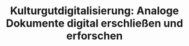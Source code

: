 ---
id: "kulturgutdigitalisierung" # nochmal überlegen
method: "Seminare"
institution: "Fakultät für Geisteswissenschaften"
title: "Kulturgutdigitalisierung: Analoge Dokumente digital erschließen und erforschen"
title_project:
title_short: "Kulturgutdigitalisierung"
period: "Apr 22 ­­- Mar 23 (12 months)"
foerderlinie: "Fachspezifische Data Literacy"
round: "1"
lecture2go:
uhh_url: "https://www.hcl.uni-hamburg.de/ddlitlab/data-literacy-lehrlabor/erste-foerderrunde/09-kulturgutdigitalisierung.html"
contributors: "Prof. Dr. Julia Nantke, Prof. Dr. Natalia Filatkina"
mentors: "Sandra Bläß, Marie Flüh, Tanja Stevanović, David Maus"
quote: "Den Rahmen für das Lehrprojekt bilden die zunehmende Digitalisierung kulturhistorisch relevanter Dokumente, die veränderten Nutzungsszenarien für digitalisierte Kulturgüter und insgesamt die gestiegene Relevanz der Digitalisierung in heutigen Gesellschaften."
text: |
    ### Das Projekt Kulturgutdigitalisierung

    Das Projekt zielte darauf ab, Studierenden die Arbeitsprozesse zu vermitteln, die mit der Überführung analoger Schriftartefakte in digitale Formate verbunden sind. Dabei wurden einerseits praktische Fertigkeiten in der Text- und Bilddigitalisierung vermittelt und andererseits die notwendigen Übersetzungsprozesse, Nutzungsmöglichkeiten und rechtliche Aspekte, wie beispielsweise Fragen von Urheberrechten, reflektiert. Bei dieser kritischen Reflexion wurde ein Augenmerk auf die Frage gelegt, welche Merkmale analoger Dokumente bei der Digitalisierung verloren gehen, welche Eigenschaften digital (besser) repräsentiert werden können und welche Mehrwerte und Möglichkeiten, aber auch  Herausforderungen dies für eine Nutzung in wissenschaftlicher Forschung und musealer Ausstellung mit sich bringt.

    Für die Umsetzung des Lehrprojekts fand eine Kooperation mit der Staats- und Universitätsbibliothek Hamburg statt. Anhand von handschriftlichen Briefen aus der Zeit um 1900 aus dem Dehmel Archiv und gedruckten mehrsprachigen Fremdsprachenlehrwerken aus der Frühen Neuzeit wurden unterschiedliche Anforderungen und daraus resultierende Vorgehensweisen bei der Digitalisierung besprochen. Die Studierenden arbeiteten dabei mit den analogen Artefakten im Archiv und durchliefen den kompletten Arbeitsablauf von Kulturdigitalisierung bis hin zu einer digitalen Repräsentation in einer virtuellen Umgebung.

    ### Rückblick und Ergebnisse

    Im Rahmen der Lehrveranstaltung haben die Studierenden unterschiedliche Methoden aus dem Großbereich der Digital Humanities kennengelernt. Neben dem praktischen Einsatz stand die Ausbildung eines kritisches Bewusstseins für die Auswirkungen der Digitalisierung auf die Gestalt, Funktion und Nutzung von Gegenständen und Verfahren, mit denen in den Geisteswissenschaften bei der Volltexterschließung von kultur- und wissenschaftshistorisch relevanten Textdokumenten umgegangen wird, im Fokus. Die Studierenden haben gelernt, digitale Methoden reflektiert mit Hinblick auf die spezifischen Anforderungen einer Bearbeitung historischer Kulturgüter einzusetzen.

    ### Tipps von Lehrenden für Lehrende

    Das Projekt war als Kooperationsprojekt zwischen unterschiedlichen Institutionen (UHH und SUB) und Fachrichtungen (Digitale Literaturwissenschaft, Linguistik, Informationswissenschaft) und mit mehreren Lehrpersonen angelegt. Im Rahmen der interdisziplinären Ausrichtung des Seminars hat sich Co-Teaching als gewinnbringendes Lehr-Lehrszenario erwiesen, da gerade technische Anwendungen Microteaching und eine engmaschige Betreuung der Studierenden verlangen, was durch eine einzelne Lehrperson nur schwer zu gewährleisten ist. Darüber hinaus hat sich den Studierenden zufolge der alle Sitzungen begleitende Austausch und Diskurs zwischen Fachwissenschaftler:innen, die unterschiedliche Forschungsschwerpunkte haben, als authentischer und gewinnbringender Einblick in den Wissenschaftsbetrieb erwiesen. Der interdisziplinäre Austausch wurde auch von den Lehrpersonen selbst als anregend empfunden.

image: "https://www.hcl.uni-hamburg.de/18800267/pexels-pixabay-51343-4ba53782a71cef62efcc9946b29787d121f46b13.jpg"
image_credit: "Pexels"
link_external:
stine: "WiSe 2022/23: Seminar & Übung https://www.stine.uni-hamburg.de/scripts/mgrqispi.dll?APPNAME=CampusNet&PRGNAME=COURSEDETAILS&ARGUMENTS=-N000000000000001,-N000605,-N0,-N383364321448782,-N383364321435783,-N0,-N0,-N3,-ARgHavuVAmBAQRzotYze6mfZb7ZWZeYHoHqHs3zwVvfZwxBWCPdLpxSlA4MUvWgpbVfm-cqoxVWijQBol7ZRx7ZHCH-mmWMoWQuKAPUWYWNRKxNP9mzWICQLgmjKsVMWxQMUkPzDNxWUdONWHcNHpxYnAVY5PO-L84uLd3YWHmDwz4YG-4BRzWZKgHg56WYAbRuKtfYP5RootcMDdP-pLHdW67NPIVjHL3Wp87qajxWRwOIHeeNAPeDo3cZKW4z5zWULhxWRFHNRW4zwlfuUFRQRgWU5wVgeZcQUXcdo6mkZUP-o7HdZq7fAIONmZvIPbeW7-HBUzVMLQrMWD7fH9eqLgmfZ5VdKw7qcAcfK6QfUIcYRUfWU8QdGBxqZ6QQL5WMPDvUUwxNlwv-iNPNHqmWRkOZH3eUoxcBKX7jpgfgo9vZ56OBLeRdRuVD6wQjH9vYRMQSogxSoueQogPucFrUl-eDWv3uoqQQpWVZmFfNHvvWaARqWIvuU5xjfjPWa64B2FHWosVfKfvgphOMUtQdUKvD5jHgU9mBldRZpueZPEmQU6vZPXRN58cu79cffw3QWAW-H6VULd4Y5yHIojPBP5QWoBrDBjeZHEPQooPIpef-Hg3fKaeDV64D5EQN5WYSp9QDeFcdKwHYW7cdVNRIogrqwL3zLp3SVjrgRFH-fdeuaNWdAkVf6H4IPfPDHJeYyNOfAveYB6HNejeN5bHfRoR-WIxYwCVqoxmN50HDHteZedQfA3YYyFefldvYwl, https://www.stine.uni-hamburg.de/scripts/mgrqispi.dll?APPNAME=CampusNet&PRGNAME=COURSEDETAILS&ARGUMENTS=-N000000000000001,-N000605,-N0,-N383364396653941,-N383364396694942,-N0,-N0,-N3,-ARgHavuVAmBAQRzotYze6mfZb7ZWZeYHoHqHs3zwVvfZwxBWCPdLpxSlA4MUvWgpbVfm-cqoxVWijQBol7ZRx7ZHCH-mmWMoWQuKAPUWYWNRKxNP9mzWICQLgmjKsVMWxQMUkPzDNxWUdONWHcNHpxYnAVY5PO-L84uLd3YWHmDwz4YG-4BRzWZKgHg56WYAbRuKtfYP5RootcMDdP-pLHdW67NPIVjHL3Wp87qajxWRwOIHeeNAPeDo3cZKW4z5zWULhxWRFHNRW4zwlfuUFRQRgWU5wVgeZcQUXcdo6mkZUP-o7HdZq7fAIONmZvIPbeW7-HBUzVMLQrMWD7fH9eqLgmfZ5VdKw7qcAcfK6QfUIcYRUfWU8QdGBxqZ6QQL5WMPDvUUwxNlwv-iNPNHqmWRkOZH3eUoxcBKX7jpgfgo9vZ56OBLeRdRuVD6wQjH9vYRMQSogxSoueQogPucFrUl-eDWv3uoqQQpWVZmFfNHvvWaARqWIvuU5xjfjPWa64B2FHWosVfKfvgphOMUtQdUKvD5jHgU9mBldRZpueZPEmQU6vZPXRN58cu79cffw3QWAW-H6VULd4Y5yHIojPBP5QWoBrDBjeZHEPQooPIpef-Hg3fKaeDV64D5EQN5WYSp9QDeFcdKwHYW7cdVNRIogrqwL3zLp3SVjrgRFH-fdeuaNWdAkVf6H4IPfPDHJeYyNOfAveYB6HNejeN5bHfRoR-WIxYwCVqoxmN50HDHteZedQfA3YYyFefldvYwl"
---
